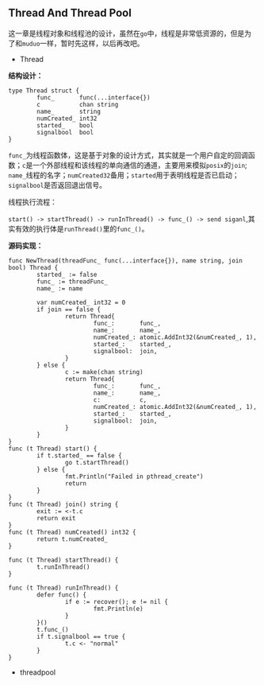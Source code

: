 ## Thread And Thread Pool 

这一章是线程对象和线程池的设计，虽然在`go`中，线程是非常低资源的，但是为了和`muduo`一样，暂时先这样，以后再改吧。


- Thread

**结构设计：**

```
type Thread struct {
        func_       func(...interface{})
        c           chan string
        name_       string
        numCreated_ int32
        started_    bool
        signalbool  bool
}
```

`func_`为线程函数体，这是基于对象的设计方式，其实就是一个用户自定的回调函数；`c`是一个外部线程和该线程的单向通信的通道，主要用来模拟`posix`的`join`; `name_`线程的名字；`numCreated32`备用；`started`用于表明线程是否已启动；`signalbool`是否返回退出信号。

线程执行流程：


`start() -> startThread() -> runInThread() -> func_() -> send siganl`,其实有效的执行体是`runThread()`里的`func_()`。

**源码实现：**
```
func NewThread(threadFunc_ func(...interface{}), name string, join bool) Thread {
        started_ := false
        func_ := threadFunc_
        name_ := name

        var numCreated_ int32 = 0
        if join == false {
                return Thread{
                        func_:       func_,
                        name_:       name_,
                        numCreated_: atomic.AddInt32(&numCreated_, 1),
                        started_:    started_,
                        signalbool:  join,
                }
        } else {
                c := make(chan string)
                return Thread{
                        func_:       func_,
                        name_:       name_,
                        c:           c,
                        numCreated_: atomic.AddInt32(&numCreated_, 1),
                        started_:    started_,
                        signalbool:  join,
                }
        }
}
func (t Thread) start() {
        if t.started_ == false {
                go t.startThread()
        } else {
                fmt.Println("Failed in pthread_create")
                return
        }
}
func (t Thread) join() string {
        exit := <-t.c
        return exit
}
func (t Thread) numCreated() int32 {
        return t.numCreated_
}

func (t Thread) startThread() {
        t.runInThread()
}

func (t Thread) runInThread() {
        defer func() {
                if e := recover(); e != nil {
                        fmt.Println(e)
                }
        }()
        t.func_()
        if t.signalbool == true {
                t.c <- "normal"
        }
}
```

- threadpool


